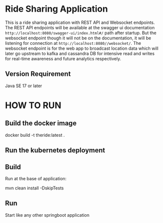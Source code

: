 # Ride Sharing Application

This is a ride sharing application with REST API and Websocket endpoints. The REST API endpoints will be available at the swagger ui documentation `http://localhost:8080/swagger-ui/index.html#/` path after startup. But the websocket endpoint though it will not be on the documentation, it will be listening for connection at `http://localhost:8080//websocket/`. The websocket endpoint is for the web app to broadcast location data which will later go upstream to kafka and cassandra DB for intensive read and writes for real-time awareness and future analytics respectively.

## Version Requirement
Java SE 17 or later

# HOW TO RUN


## Build the docker image

docker build -t theride:latest .

## Run the kubernetes deployment


## Build

Run at the base of application:

mvn clean install -DskipTests

## Run

Start like any other springboot application



